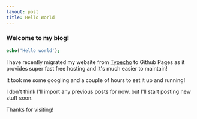 ```yaml
---
layout: post
title: Hello World
---
```


### Welcome to my blog!  
```php
echo('Hello world');
```
I have recently migrated my website from [Typecho](https://typecho.org) to Github Pages as it provides super fast free hosting and it's much easier to maintain!

It took me some googling and a couple of hours to set it up and running!

I don't think I'll import any previous posts for now, but I'll start posting new stuff soon.

Thanks for visiting!

